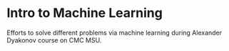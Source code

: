# Intro to Machine Learning 

Efforts to solve different problems via machine learning during Alexander Dyakonov course on CMC MSU.
